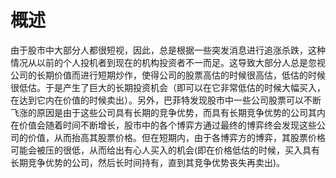 # 概述
由于股市中大部分人都很短视，因此，总是根据一些突发消息进行追涨杀跌，这种情况从以前的个人投机者到现在的机构投资者不一而足。这导致大部分人总是忽视公司的长期价值而进行短期炒作，使得公司的股票高估的时候很高估，低估的时候很低估。于是产生了巨大的长期投资机会（即可以在它非常低估的时候大幅买入，在达到它内在价值的时候卖出）。另外，巴菲特发现股市中一些公司股票可以不断飞涨的原因是由于这些公司具有长期的竞争优势，而具有长期竞争优势的公司其内在价值会随着时间不断增长，股市中的各个博弈方通过最终的博弈终会发现这些公司的价值，从而抬高其股票价格。但在短期内，由于各博弈方的博弈，其股票价格可能会被压的很低，从而给出有心人买入的机会(即在价格低估的时候，买入具有长期竞争优势的公司，然后长时间持有，直到其竞争优势丧失再卖出)。